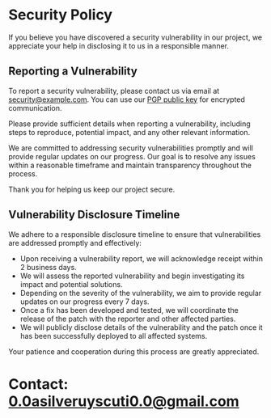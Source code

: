 # Security Policy

If you believe you have discovered a security vulnerability in our project, we appreciate your help in disclosing it to us in a responsible manner.

## Reporting a Vulnerability

To report a security vulnerability, please contact us via email at security@example.com. You can use our [PGP public key](https://example.com/pgp-key.asc) for encrypted communication.

Please provide sufficient details when reporting a vulnerability, including steps to reproduce, potential impact, and any other relevant information.

We are committed to addressing security vulnerabilities promptly and will provide regular updates on our progress. Our goal is to resolve any issues within a reasonable timeframe and maintain transparency throughout the process.

Thank you for helping us keep our project secure.

## Vulnerability Disclosure Timeline

We adhere to a responsible disclosure timeline to ensure that vulnerabilities are addressed promptly and effectively:

- Upon receiving a vulnerability report, we will acknowledge receipt within 2 business days.
- We will assess the reported vulnerability and begin investigating its impact and potential solutions.
- Depending on the severity of the vulnerability, we aim to provide regular updates on our progress every 7 days.
- Once a fix has been developed and tested, we will coordinate the release of the patch with the reporter and other affected parties.
- We will publicly disclose details of the vulnerability and the patch once it has been successfully deployed to all affected systems.

Your patience and cooperation during this process are greatly appreciated.
# Contact: 0.0asilveruyscuti0.0@gmail.com
